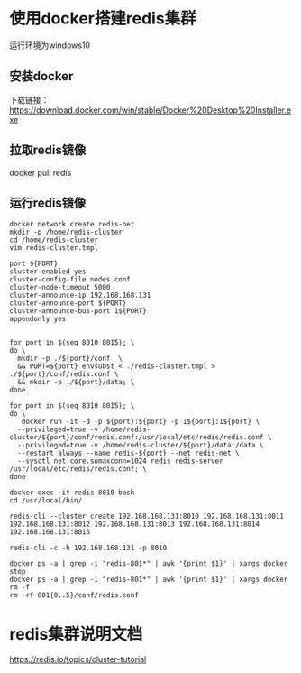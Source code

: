 # 使用docker搭建redis集群

运行环境为windows10

## 安装docker

下载链接：https://download.docker.com/win/stable/Docker%20Desktop%20Installer.exe

## 拉取redis镜像

docker pull redis

## 运行redis镜像

```shell
docker network create redis-net
mkdir -p /home/redis-cluster
cd /home/redis-cluster
vim redis-cluster.tmpl

port ${PORT}
cluster-enabled yes
cluster-config-file nodes.conf
cluster-node-timeout 5000
cluster-announce-ip 192.168.168.131
cluster-announce-port ${PORT}
cluster-announce-bus-port 1${PORT}
appendonly yes


for port in $(seq 8010 8015); \
do \
  mkdir -p ./${port}/conf  \
  && PORT=${port} envsubst < ./redis-cluster.tmpl > ./${port}/conf/redis.conf \
  && mkdir -p ./${port}/data; \
done

for port in $(seq 8010 8015); \
do \
   docker run -it -d -p ${port}:${port} -p 1${port}:1${port} \
  --privileged=true -v /home/redis-cluster/${port}/conf/redis.conf:/usr/local/etc/redis/redis.conf \
  --privileged=true -v /home/redis-cluster/${port}/data:/data \
  --restart always --name redis-${port} --net redis-net \
  --sysctl net.core.somaxconn=1024 redis redis-server /usr/local/etc/redis/redis.conf; \
done

docker exec -it redis-8010 bash
cd /usr/local/bin/

redis-cli --cluster create 192.168.168.131:8010 192.168.168.131:8011 192.168.168.131:8012 192.168.168.131:8013 192.168.168.131:8014 192.168.168.131:8015

redis-cli -c -h 192.168.168.131 -p 8010

docker ps -a | grep -i "redis-801*" | awk '{print $1}' | xargs docker stop
docker ps -a | grep -i "redis-801*" | awk '{print $1}' | xargs docker rm -f
rm -rf 801{0..5}/conf/redis.conf
```



# redis集群说明文档

https://redis.io/topics/cluster-tutorial